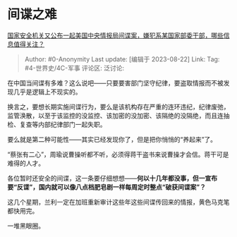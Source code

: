 # 间谍之难
[国家安全机关又公布一起美国中央情报局间谍案，嫌犯系某国家部委干部，哪些信息值得关注？](https://www.zhihu.com/question/618344815/answer/3176489567)

> Author: #0-Anonymity
> Last update: [编辑于 2023-08-22]
> Link:
> Tag: #4-世界史/4C-军事 
> 评论区:
> 泛讨论:

在中国当间谍有多难？这么说吧——只要要害部门坚守纪律，要盗取情报而不被发现几乎是逻辑上不现实的。

换言之，要想长期实施间谍行为，要么是该机构存在严重的连环违纪，纪律废弛，监管涣散，以至于该监控的没监控、该加密的没加密、该隔绝的没隔绝，而且连抽检、复查等内部纪律部门一起失职。

要么就是第二种可能性——其实已经发现你了，但是把你悄悄的“养起来”了。

“蔡张有二心”，周瑜说曹操听都不听，必须得蒋干盗书来说曹操才会信。蒋干可是难得的人才。

各位暂时还安全的间谍，这一条要仔细想想——**何以十几年都没事，但一宣布要“反谍”，国内就可以像八点档肥皂剧一样每周定时整点“破获间谍案”？**

这几个星期，兰利一定在加班重新审计这些年这些间谍传回来的情报，黄色马克笔都快用完。

一堆黑眼圈。